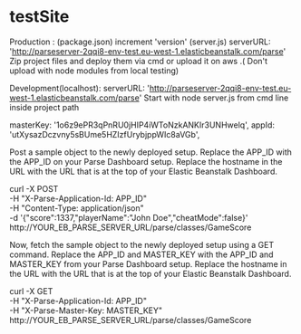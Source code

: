 # testSite

Production :
(package.json) increment 'version'
(server.js)  serverURL: 'http://parseserver-2qqi8-env-test.eu-west-1.elasticbeanstalk.com/parse'
Zip project files and deploy them via cmd or upload it on aws .( Don't upload with node modules from local testing)

Development(localhost):
serverURL: 'http://parseserver-2qqi8-env-test.eu-west-1.elasticbeanstalk.com/parse'
Start with node server.js  from cmd line inside project path



 masterKey: '1o6z9ePR3qPnRU0jHIP4iWToNzkANKIr3UNHwelq',
 appId: 'utXysazDczvny5sBUme5HZIzfUrybjppWIc8aVGb',

Post a sample object to the newly deployed setup. Replace the APP_ID with the APP_ID on your Parse Dashboard setup. Replace the hostname in the URL with the URL that is at the top of your Elastic Beanstalk Dashboard.

curl -X POST \
-H "X-Parse-Application-Id: APP_ID" \
-H "Content-Type: application/json" \
-d '{"score":1337,"playerName":"John Doe","cheatMode":false}' \
http://YOUR_EB_PARSE_SERVER_URL/parse/classes/GameScore

Now, fetch the sample object to the newly deployed setup using a GET command. Replace the APP_ID and MASTER_KEY with the APP_ID and MASTER_KEY from your Parse Dashboard setup. Replace the hostname in the URL with the URL that is at the top of your Elastic Beanstalk Dashboard.

curl -X GET \
-H "X-Parse-Application-Id: APP_ID" \
-H "X-Parse-Master-Key: MASTER_KEY" \
http://YOUR_EB_PARSE_SERVER_URL/parse/classes/GameScore
